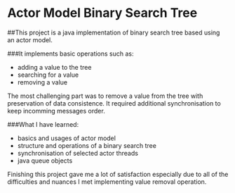 Actor Model Binary Search Tree
==============================

##This project is a java implementation of binary search tree based using an actor model. 

###It implements basic operations such as:
- adding a value to the tree
- searching for a value
- removing a value

The most challenging part was to remove a value from the tree with preservation of data consistence. It required additional synchronisation to keep incomming messages order.

###What I have learned:
- basics and usages of actor model
- structure and operations of a binary search tree
- synchronisation of selected actor threads
- java queue objects

Finishing this project gave me a lot of satisfaction especially due to all of the difficulties and nuances I met implementing value removal operation.
